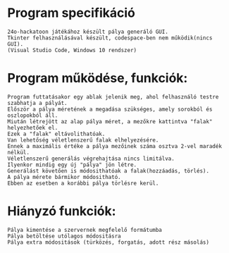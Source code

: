 # Program specifikáció

    24o-hackatoon játékához készült pálya generáló GUI.
    Tkinter felhasználásával készült, codespace-ben nem működik(nincs GUI).
    (Visual Studio Code, Windows 10 rendszer)

# Program működése, funkciók:

    Program futtatásakor egy ablak jelenik meg, ahol felhasználó testre szabhatja a pályát.
    Először a pálya méretének a megadása szükséges, amely sorokból és oszlopokból áll.
    Miután létrejött az alap pálya méret, a mezőkre kattintva "falak" helyezhetőek el.
    Ezek a "falak" eltávolithatóak.
    Van lehetőség véletlenszerű falak elhelyezésére.
    Ennek a maximális értéke a pálya mezőinek száma osztva 2-vel maradék nélkül.
    Véletlenszerű generálás végrehajtása nincs limitálva.
    Ilyenkor mindig egy új "pálya" jön létre.
    Generálást követően is módosithatóak a falak(hozzáadás, törlés).
    A pálya mérete bármikor módositható.
    Ebben az esetben a korábbi pálya törlésre kerül.

# Hiányzó funkciók:

    Pálya kimentése a szervernek megfelelő formátumba
    Pálya betöltése utólagos módositásra
    Pálya extra módositások (türközés, forgatás, adott rész másolás)